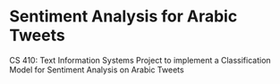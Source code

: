 # Sentiment Analysis for Arabic Tweets
CS 410: Text Information Systems Project to implement a Classification Model for Sentiment Analysis on Arabic Tweets 
